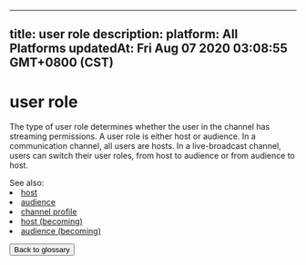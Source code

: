 
---
title: user role
description: 
platform: All Platforms
updatedAt: Fri Aug 07 2020 03:08:55 GMT+0800 (CST)
---
# user role
The type of user role determines whether the user in the channel has streaming permissions. A user role is either host or audience. In a communication channel, all users are hosts. In a live-broadcast channel, users can switch their user roles, from host to audience or from audience to host.

<div class="alert info">See also:
    <li><a href="../../en/Agora%20Platform/terms.md">host</a></li>
    <li><a href="../../en/Agora%20Platform/terms.md">audience</a></li>
    <li><a href="../../en/Agora%20Platform/terms.md">channel profile</a></li>
    <li><a href="../../en/Agora%20Platform/terms.md">host (becoming)</a></li>
    <li><a href="../../en/Agora%20Platform/terms.md">audience (becoming)</a></li>
</div>

<a href="../../en/Agora%20Platform/terms.md"><button>Back to glossary</button></a>
